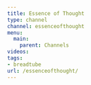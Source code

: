 ```yaml
---
title: Essence of Thought
type: channel
channel: essenceofthought
menu:
  main:
    parent: Channels
videos:
tags:
- breadtube
url: /essenceofthought/
---
```

